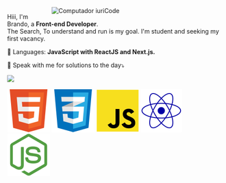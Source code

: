 <img src="https://raw.githubusercontent.com/MicaelliMedeiros/micaellimedeiros/master/image/computer-illustration.png" min-width="400px" max-width="400px" width="400px" align="right" alt="Computador iuriCode">

<p align="left"> 
  Hiii, I'm Brando, a <strong>Front-end Developer</strong>.<br>
  The Search, To understand and run is my goal. I'm student and seeking my first vacancy.
</p>

<p align="left">
  🦄 Languages: <strong>JavaScript with ReactJS and Next.js.</strong>
</p>

<p align="left">
  💌 Speak with me for solutions to the day⤵️
</p>

<p align="left">
  
   <a href="https://www.linkedin.com/in/brandorocha/" alt="Linkedin">
  <img src="https://img.shields.io/badge/-Linkedin-0e76a8?style=flat-square&logo=Linkedin&logoColor=white&link=LINK-DO-SEU-LINKEDIN" /></a>
</p>  
<p>
<img src="assets/html.svg" alt="" />
<img src="assets/css.svg" alt="" />
<img src="assets/js.svg" alt="" />
<img src="assets/react.svg" alt="" />
  
<img src="assets/node.svg" alt=""  />

</p>
